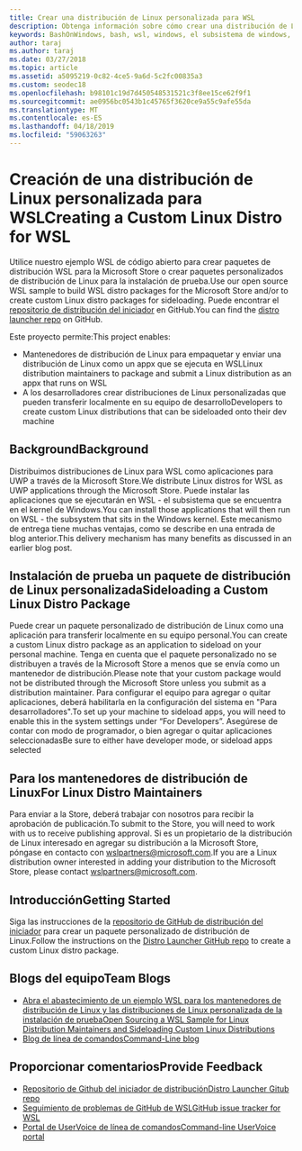 ```yaml
---
title: Crear una distribución de Linux personalizada para WSL
description: Obtenga información sobre cómo crear una distribución de Linux personalizada para el subsistema de Windows para Linux.
keywords: BashOnWindows, bash, wsl, windows, el subsistema de windows, distribución, personalizado
author: taraj
ms.author: taraj
ms.date: 03/27/2018
ms.topic: article
ms.assetid: a5095219-0c82-4ce5-9a6d-5c2fc00835a3
ms.custom: seodec18
ms.openlocfilehash: b98101c19d7d450548531521c3f8ee15ce62f9f1
ms.sourcegitcommit: ae0956bc0543b1c45765f3620ce9a55c9afe55da
ms.translationtype: MT
ms.contentlocale: es-ES
ms.lasthandoff: 04/18/2019
ms.locfileid: "59063263"
---
```

# <a name="creating-a-custom-linux-distro-for-wsl"></a><span data-ttu-id="cc3dc-104">Creación de una distribución de Linux personalizada para WSL</span><span class="sxs-lookup"><span data-stu-id="cc3dc-104">Creating a Custom Linux Distro for WSL</span></span>

<span data-ttu-id="cc3dc-105">Utilice nuestro ejemplo WSL de código abierto para crear paquetes de distribución WSL para la Microsoft Store o crear paquetes personalizados de distribución de Linux para la instalación de prueba.</span><span class="sxs-lookup"><span data-stu-id="cc3dc-105">Use our open source WSL sample to build WSL distro packages for the Microsoft Store and/or to create custom Linux distro packages for sideloading.</span></span> <span data-ttu-id="cc3dc-106">Puede encontrar el [repositorio de distribución del iniciador](https://github.com/Microsoft/WSL-DistroLauncher) en GitHub.</span><span class="sxs-lookup"><span data-stu-id="cc3dc-106">You can find the [distro launcher repo](https://github.com/Microsoft/WSL-DistroLauncher) on GitHub.</span></span>

<span data-ttu-id="cc3dc-107">Este proyecto permite:</span><span class="sxs-lookup"><span data-stu-id="cc3dc-107">This project enables:</span></span>
* <span data-ttu-id="cc3dc-108">Mantenedores de distribución de Linux para empaquetar y enviar una distribución de Linux como un appx que se ejecuta en WSL</span><span class="sxs-lookup"><span data-stu-id="cc3dc-108">Linux distribution maintainers to package and submit a Linux distribution as an appx that runs on WSL</span></span>
* <span data-ttu-id="cc3dc-109">A los desarrolladores crear distribuciones de Linux personalizadas que pueden transferir localmente en su equipo de desarrollo</span><span class="sxs-lookup"><span data-stu-id="cc3dc-109">Developers to create custom Linux distributions that can be sideloaded onto their dev machine</span></span>

## <a name="background"></a><span data-ttu-id="cc3dc-110">Background</span><span class="sxs-lookup"><span data-stu-id="cc3dc-110">Background</span></span>
<span data-ttu-id="cc3dc-111">Distribuimos distribuciones de Linux para WSL como aplicaciones para UWP a través de la Microsoft Store.</span><span class="sxs-lookup"><span data-stu-id="cc3dc-111">We distribute Linux distros for WSL as UWP applications through the Microsoft Store.</span></span> <span data-ttu-id="cc3dc-112">Puede instalar las aplicaciones que se ejecutarán en WSL - el subsistema que se encuentra en el kernel de Windows.</span><span class="sxs-lookup"><span data-stu-id="cc3dc-112">You can install those applications that will then run on WSL - the subsystem that sits in the Windows kernel.</span></span> <span data-ttu-id="cc3dc-113">Este mecanismo de entrega tiene muchas ventajas, como se describe en una entrada de blog anterior.</span><span class="sxs-lookup"><span data-stu-id="cc3dc-113">This delivery mechanism has many benefits as discussed in an earlier blog post.</span></span>

## <a name="sideloading-a-custom-linux-distro-package"></a><span data-ttu-id="cc3dc-114">Instalación de prueba un paquete de distribución de Linux personalizada</span><span class="sxs-lookup"><span data-stu-id="cc3dc-114">Sideloading a Custom Linux Distro Package</span></span>
<span data-ttu-id="cc3dc-115">Puede crear un paquete personalizado de distribución de Linux como una aplicación para transferir localmente en su equipo personal.</span><span class="sxs-lookup"><span data-stu-id="cc3dc-115">You can create a custom Linux distro package as an application to sideload on your personal machine.</span></span> <span data-ttu-id="cc3dc-116">Tenga en cuenta que el paquete personalizado no se distribuyen a través de la Microsoft Store a menos que se envía como un mantenedor de distribución.</span><span class="sxs-lookup"><span data-stu-id="cc3dc-116">Please note that your custom package would not be distributed through the Microsoft Store unless you submit as a distribution maintainer.</span></span>
<span data-ttu-id="cc3dc-117">Para configurar el equipo para agregar o quitar aplicaciones, deberá habilitarla en la configuración del sistema en "Para desarrolladores".</span><span class="sxs-lookup"><span data-stu-id="cc3dc-117">To set up your machine to sideload apps, you will need to enable this in the system settings under “For Developers”.</span></span>  <span data-ttu-id="cc3dc-118">Asegúrese de contar con modo de programador, o bien agregar o quitar aplicaciones seleccionadas</span><span class="sxs-lookup"><span data-stu-id="cc3dc-118">Be sure to either have developer mode, or sideload apps selected</span></span>

## <a name="for-linux-distro-maintainers"></a><span data-ttu-id="cc3dc-119">Para los mantenedores de distribución de Linux</span><span class="sxs-lookup"><span data-stu-id="cc3dc-119">For Linux Distro Maintainers</span></span>
<span data-ttu-id="cc3dc-120">Para enviar a la Store, deberá trabajar con nosotros para recibir la aprobación de publicación.</span><span class="sxs-lookup"><span data-stu-id="cc3dc-120">To submit to the Store, you will need to work with us to receive publishing approval.</span></span> <span data-ttu-id="cc3dc-121">Si es un propietario de la distribución de Linux interesado en agregar su distribución a la Microsoft Store, póngase en contacto con wslpartners@microsoft.com.</span><span class="sxs-lookup"><span data-stu-id="cc3dc-121">If you are a Linux distribution owner interested in adding your distribution to the Microsoft Store, please contact wslpartners@microsoft.com.</span></span>

## <a name="getting-started"></a><span data-ttu-id="cc3dc-122">Introducción</span><span class="sxs-lookup"><span data-stu-id="cc3dc-122">Getting Started</span></span>
<span data-ttu-id="cc3dc-123">Siga las instrucciones de la [repositorio de GitHub de distribución del iniciador](https://github.com/Microsoft/WSL-DistroLauncher) para crear un paquete personalizado de distribución de Linux.</span><span class="sxs-lookup"><span data-stu-id="cc3dc-123">Follow the instructions on the [Distro Launcher GitHub repo](https://github.com/Microsoft/WSL-DistroLauncher) to create a custom Linux distro package.</span></span>

 
## <a name="team-blogs"></a><span data-ttu-id="cc3dc-124">Blogs del equipo</span><span class="sxs-lookup"><span data-stu-id="cc3dc-124">Team Blogs</span></span>
*  [<span data-ttu-id="cc3dc-125">Abra el abastecimiento de un ejemplo WSL para los mantenedores de distribución de Linux y las distribuciones de Linux personalizada de la instalación de prueba</span><span class="sxs-lookup"><span data-stu-id="cc3dc-125">Open Sourcing a WSL Sample for Linux Distribution Maintainers and Sideloading Custom Linux Distributions</span></span>](https://blogs.msdn.microsoft.com/commandline/2018/03/26/wsl-distro-launcher/)
* [<span data-ttu-id="cc3dc-126">Blog de línea de comandos</span><span class="sxs-lookup"><span data-stu-id="cc3dc-126">Command-Line blog</span></span>](https://blogs.msdn.microsoft.com/commandline/)

## <a name="provide-feedback"></a><span data-ttu-id="cc3dc-127">Proporcionar comentarios</span><span class="sxs-lookup"><span data-stu-id="cc3dc-127">Provide Feedback</span></span>
* [<span data-ttu-id="cc3dc-128">Repositorio de Github del iniciador de distribución</span><span class="sxs-lookup"><span data-stu-id="cc3dc-128">Distro Launcher Gitub repo</span></span>](https://github.com/Microsoft/WSL-DistroLauncher)
* [<span data-ttu-id="cc3dc-129">Seguimiento de problemas de GitHub de WSL</span><span class="sxs-lookup"><span data-stu-id="cc3dc-129">GitHub issue tracker for WSL</span></span>](https://github.com/Microsoft/BashOnWindows/issues)
* [<span data-ttu-id="cc3dc-130">Portal de UserVoice de línea de comandos</span><span class="sxs-lookup"><span data-stu-id="cc3dc-130">Command-line UserVoice portal</span></span>](https://wpdev.uservoice.com/forums/266908-command-prompt-console-bash-on-ubuntu-on-windo/category/161892-bash)
